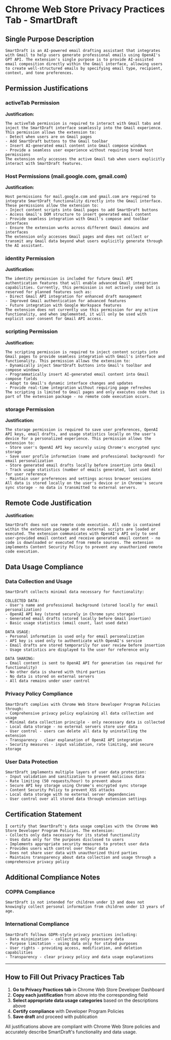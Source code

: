 # Chrome Web Store Privacy Practices Tab - SmartDraft

## Single Purpose Description
```
SmartDraft is an AI-powered email drafting assistant that integrates with Gmail to help users generate professional emails using OpenAI's GPT API. The extension's single purpose is to provide AI-assisted email composition directly within the Gmail interface, allowing users to create well-structured emails by specifying email type, recipient, context, and tone preferences.
```

## Permission Justifications

### activeTab Permission
**Justification:**
```
The activeTab permission is required to interact with Gmail tabs and inject the SmartDraft interface seamlessly into the Gmail experience. This permission allows the extension to:
- Detect when users are on Gmail pages
- Add SmartDraft buttons to the Gmail toolbar
- Insert AI-generated email content into Gmail compose windows
- Provide a seamless user experience without requiring broad host permissions
The extension only accesses the active Gmail tab when users explicitly interact with SmartDraft features.
```

### Host Permissions (mail.google.com, gmail.com)
**Justification:**
```
Host permissions for mail.google.com and gmail.com are required to integrate SmartDraft functionality directly into the Gmail interface. These permissions allow the extension to:
- Inject content scripts into Gmail pages to add SmartDraft buttons
- Access Gmail's DOM structure to insert generated email content
- Provide seamless integration with Gmail's compose and toolbar interfaces
- Ensure the extension works across different Gmail domains and interfaces
The extension only accesses Gmail pages and does not collect or transmit any Gmail data beyond what users explicitly generate through the AI assistant.
```

### identity Permission
**Justification:**
```
The identity permission is included for future Gmail API authentication features that will enable advanced Gmail integration capabilities. Currently, this permission is not actively used but is reserved for planned features such as:
- Direct Gmail API integration for enhanced draft management
- Improved Gmail authentication for advanced features
- Future integration with Google Workspace features
The extension does not currently use this permission for any active functionality, and when implemented, it will only be used with explicit user consent for Gmail API access.
```

### scripting Permission
**Justification:**
```
The scripting permission is required to inject content scripts into Gmail pages to provide seamless integration with Gmail's interface and functionality. This permission allows the extension to:
- Dynamically inject SmartDraft buttons into Gmail's toolbar and compose windows
- Programmatically insert AI-generated email content into Gmail compose fields
- Adapt to Gmail's dynamic interface changes and updates
- Provide real-time integration without requiring page refreshes
The scripting is limited to Gmail pages and only executes code that is part of the extension package - no remote code execution occurs.
```

### storage Permission
**Justification:**
```
The storage permission is required to save user preferences, OpenAI API keys, email drafts, and usage statistics locally on the user's device for a personalized experience. This permission allows the extension to:
- Store user's OpenAI API key securely using Chrome's encrypted sync storage
- Save user profile information (name and professional background) for email personalization
- Store generated email drafts locally before insertion into Gmail
- Track usage statistics (number of emails generated, last used date) for user reference
- Maintain user preferences and settings across browser sessions
All data is stored locally on the user's device or in Chrome's secure sync storage - no data is transmitted to external servers.
```

## Remote Code Justification
**Justification:**
```
SmartDraft does not use remote code execution. All code is contained within the extension package and no external scripts are loaded or executed. The extension communicates with OpenAI's API only to send user-provided email context and receive generated email content - no code is downloaded or executed from remote sources. The extension implements Content Security Policy to prevent any unauthorized remote code execution.
```

## Data Usage Compliance

### Data Collection and Usage
```
SmartDraft collects minimal data necessary for functionality:

COLLECTED DATA:
- User's name and professional background (stored locally for email personalization)
- OpenAI API key (stored securely in Chrome sync storage)
- Generated email drafts (stored locally before Gmail insertion)
- Basic usage statistics (email count, last used date)

DATA USAGE:
- Personal information is used only for email personalization
- API key is used only to authenticate with OpenAI's service
- Email drafts are stored temporarily for user review before insertion
- Usage statistics are displayed to the user for reference only

DATA SHARING:
- Email content is sent to OpenAI API for generation (as required for functionality)
- No other data is shared with third parties
- No data is stored on external servers
- All data remains under user control
```

### Privacy Policy Compliance
```
SmartDraft complies with Chrome Web Store Developer Program Policies through:
- Comprehensive privacy policy explaining all data collection and usage
- Minimal data collection principle - only necessary data is collected
- Local data storage - no external servers store user data
- User control - users can delete all data by uninstalling the extension
- Transparency - clear explanation of OpenAI API integration
- Security measures - input validation, rate limiting, and secure storage
```

### User Data Protection
```
SmartDraft implements multiple layers of user data protection:
- Input validation and sanitization to prevent malicious data
- Rate limiting (50 requests/hour) to prevent abuse
- Secure API key storage using Chrome's encrypted sync storage
- Content Security Policy to prevent XSS attacks
- Local data storage with no external server dependencies
- User control over all stored data through extension settings
```

## Certification Statement
```
I certify that SmartDraft's data usage complies with the Chrome Web Store Developer Program Policies. The extension:
- Collects only data necessary for its stated functionality
- Uses data only for the purposes disclosed to users
- Implements appropriate security measures to protect user data
- Provides users with control over their data
- Does not share user data with unauthorized third parties
- Maintains transparency about data collection and usage through a comprehensive privacy policy
```

## Additional Compliance Notes

### COPPA Compliance
```
SmartDraft is not intended for children under 13 and does not knowingly collect personal information from children under 13 years of age.
```

### International Compliance
```
SmartDraft follows GDPR-style privacy practices including:
- Data minimization - collecting only necessary data
- Purpose limitation - using data only for stated purposes
- User rights - providing access, modification, and deletion capabilities
- Transparency - clear privacy policy and data usage explanations
```

---

## How to Fill Out Privacy Practices Tab

1. **Go to Privacy Practices tab** in Chrome Web Store Developer Dashboard
2. **Copy each justification** from above into the corresponding field
3. **Select appropriate data usage categories** based on the descriptions above
4. **Certify compliance** with Developer Program Policies
5. **Save draft** and proceed with publication

All justifications above are compliant with Chrome Web Store policies and accurately describe SmartDraft's functionality and data usage.
